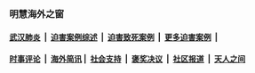 
### 明慧海外之窗

####  [武汉肺炎](indexes/365.md?t=04211401) &nbsp;|&nbsp;  [迫害案例综述](indexes/328.md?t=04211401) &nbsp;|&nbsp; [迫害致死案例](indexes/277.md?t=04211401)  &nbsp;|&nbsp; [更多迫害案例](indexes/81.md?t=04211401)  &nbsp;|&nbsp; 
####  [时事评论](indexes/19.md?t=04211401) &nbsp;|&nbsp; [海外简讯](indexes/245.md?t=04211401)&nbsp;|&nbsp;  [社会支持](indexes/140.md?t=04211401) &nbsp;|&nbsp; [褒奖决议](indexes/282.md?t=04211401) &nbsp;|&nbsp; [社区报道](indexes/91.md?t=04211401)  &nbsp;|&nbsp; [天人之间](indexes/78.md?t=04211401) 


